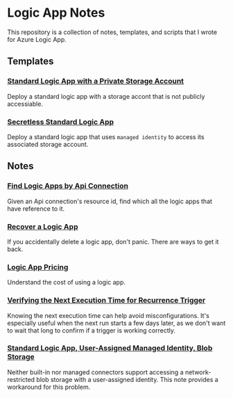 # Logic App Notes

This repository is a collection of notes, templates, and scripts that I wrote for Azure Logic App.

## Templates

### [Standard Logic App with a Private Storage Account](/templates/logic_app_with_private_storage)

Deploy a standard logic app with a storage accont that is not publicly accessiable.

### [Secretless Standard Logic App](/templates/secretless_standard_logic_app)

Deploy a standard logic app that uses `managed identity` to access its associated storage account.

## Notes

### [Find Logic Apps by Api Connection](/notes/find_logic_app_by_api_connection)

Given an Api connection's resource id, find which all the logic apps that have reference to it.

### [Recover a Logic App](/notes/recover_a_logic_app)

If you accidentally delete a logic app, don't panic. There are ways to get it back.

### [Logic App Pricing](/notes/logic_app_pricing)

Understand the cost of using a logic app.

### [Verifying the Next Execution Time for Recurrence Trigger](/notes/recurrence_trigger_next_execution_time)

Knowing the next execution time can help avoid misconfigurations. It's especially useful when the next run starts a few days later, as we don't want to wait that long to confirm if a trigger is working correctly.

### [Standard Logic App, User-Assigned Managed Identity, Blob Storage](/notes/standard_logic_app_user_identity_storage)

Neither built-in nor managed connectors support accessing a network-restricted blob storage with a user-assigned identity. This note provides a workaround for this problem.
